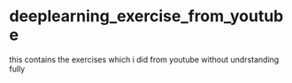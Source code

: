 # deeplearning_exercise_from_youtube
this contains the exercises which i did from youtube without undrstanding fully
